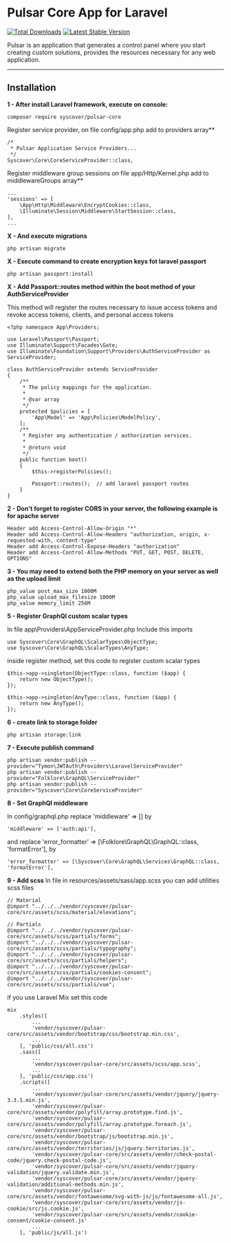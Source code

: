 # Pulsar Core App for Laravel

[![Total Downloads](https://poser.pugx.org/syscover/pulsar-core/downloads)](https://packagist.org/packages/syscover/pulsar-core)
[![Latest Stable Version](http://img.shields.io/github/release/syscover/pulsar-core.svg)](https://packagist.org/packages/syscover/pulsar-core)

Pulsar is an application that generates a control panel where you start creating custom solutions, provides the resources necessary for any web application.

---

## Installation

**1 - After install Laravel framework, execute on console:**
```
composer require syscover/pulsar-core
```

Register service provider, on file config/app.php add to providers array**
```
/*
 * Pulsar Application Service Providers...
 */
Syscover\Core\CoreServiceProvider::class,
```

Register middleware group sessions on file app/Http/Kernel.php add to middlewareGroups array**
```
...
'sessions' => [
    \App\Http\Middleware\EncryptCookies::class,
    \Illuminate\Session\Middleware\StartSession::class,
],
...

```

**X - And execute migrations**
```
php artisan migrate
```

**X - Execute command to create encryption keys fot laravel passport**
```
php artisan passport:install
```

**X - Add Passport::routes method within the boot method of your AuthServiceProvider**

This method will register the routes necessary to issue access tokens and revoke access tokens, clients, and personal access tokens
```
<?php namespace App\Providers;

use Laravel\Passport\Passport;
use Illuminate\Support\Facades\Gate;
use Illuminate\Foundation\Support\Providers\AuthServiceProvider as ServiceProvider;

class AuthServiceProvider extends ServiceProvider
{
    /**
     * The policy mappings for the application.
     *
     * @var array
     */
    protected $policies = [
        'App\Model' => 'App\Policies\ModelPolicy',
    ];
    /**
     * Register any authentication / authorization services.
     *
     * @return void
     */
    public function boot()
    {
        $this->registerPolicies();
        
        Passport::routes();  // add laravel passport routes
    }
}
```


**2 - Don't forget to register CORS in your server, the following example is for apache server**
```
Header add Access-Control-Allow-Origin "*"
Header add Access-Control-Allow-Headers "authorization, origin, x-requested-with, content-type"
Header add Access-Control-Expose-Headers "authorization"
Header add Access-Control-Allow-Methods "PUT, GET, POST, DELETE, OPTIONS"
```

**3 - You may need to extend both the PHP memory on your server as well as the upload limit**
```
php_value post_max_size 1000M
php_value upload_max_filesize 1000M
php_value memory_limit 256M
```


**5 - Register GraphQl custom scalar types**

In file app\Providers\AppServiceProvider.php Include this imports
```
use Syscover\Core\GraphQL\ScalarTypes\ObjectType;
use Syscover\Core\GraphQL\ScalarTypes\AnyType;
```

inside register method, set this code to register custom scalar types
```
$this->app->singleton(ObjectType::class, function ($app) {
    return new ObjectType();
});

$this->app->singleton(AnyType::class, function ($app) {
    return new AnyType();
});
```

**6 - create link to storage folder**
```
php artisan storage:link
```

**7 - Execute publish command**
```
php artisan vendor:publish --provider="Tymon\JWTAuth\Providers\LaravelServiceProvider"
php artisan vendor:publish --provider="Folklore\GraphQL\ServiceProvider"
php artisan vendor:publish --provider="Syscover\Core\CoreServiceProvider"
```

**8 - Set GraphQl middleware**

In config/graphql.php replace 'middleware' => [] by
```
'middleware' => ['auth:api'],
```

and replace 'error_formatter' => [\Folklore\GraphQL\GraphQL::class, 'formatError'], by
```
'error_formatter' => [\Syscover\Core\GraphQL\Services\GraphQL::class, 'formatError'],
```

**9 - Add scss**
In file in resources/assets/sass/app.scss you can add utilities scss files
```
// Material
@import "../../../vendor/syscover/pulsar-core/src/assets/scss/material/elevations";

// Partials
@import "../../../vendor/syscover/pulsar-core/src/assets/scss/partials/forms";
@import "../../../vendor/syscover/pulsar-core/src/assets/scss/partials/typography";
@import "../../../vendor/syscover/pulsar-core/src/assets/scss/partials/helpers";
@import "../../../vendor/syscover/pulsar-core/src/assets/scss/partials/cookies-consent";
@import "../../../vendor/syscover/pulsar-core/src/assets/scss/partials/vue";
```

if you use Laravel Mix set this code
```
mix
    .styles([
        ...
        'vendor/syscover/pulsar-core/src/assets/vendor/bootstrap/css/bootstrap.min.css',
        ...
    ], 'public/css/all.css')
    .sass([
        ...
        'vendor/syscover/pulsar-core/src/assets/scss/app.scss',
        ...
    ], 'public/css/app.css')
    .scripts([
        ...
        'vendor/syscover/pulsar-core/src/assets/vendor/jquery/jquery-3.3.1.min.js',
        'vendor/syscover/pulsar-core/src/assets/vendor/polyfill/array.prototype.find.js',
        'vendor/syscover/pulsar-core/src/assets/vendor/polyfill/array.prototype.foreach.js',
        'vendor/syscover/pulsar-core/src/assets/vendor/bootstrap/js/bootstrap.min.js',
        'vendor/syscover/pulsar-core/src/assets/vendor/territories/js/jquery.territories.js',
        'vendor/syscover/pulsar-core/src/assets/vendor/check-postal-code/jquery.check-postal-code.js',
        'vendor/syscover/pulsar-core/src/assets/vendor/jquery-validation/jquery.validate.min.js',
        'vendor/syscover/pulsar-core/src/assets/vendor/jquery-validation/additional-methods.min.js',
        'vendor/syscover/pulsar-core/src/assets/vendor/fontawesome/svg-with-js/js/fontawesome-all.js',
        'vendor/syscover/pulsar-core/src/assets/vendor/js-cookie/src/js.cookie.js',
        'vendor/syscover/pulsar-core/src/assets/vendor/cookie-consent/cookie-consent.js'
        ...
    ], 'public/js/all.js')
```



